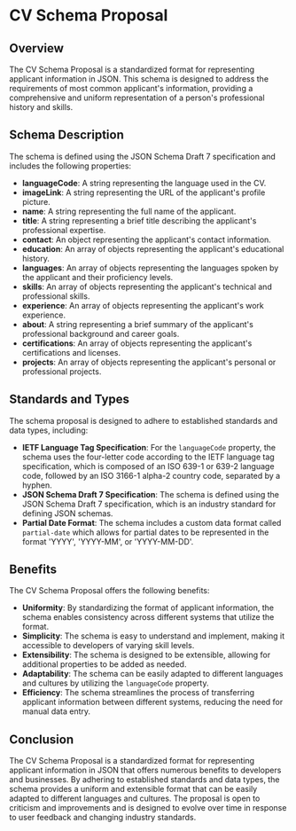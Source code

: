 # CV Schema Proposal

## Overview

The CV Schema Proposal is a standardized format for representing applicant information in JSON. This schema is designed to address the requirements of most common applicant's information, providing a comprehensive and uniform representation of a person's professional history and skills.

## Schema Description

The schema is defined using the JSON Schema Draft 7 specification and includes the following properties:

- **languageCode**: A string representing the language used in the CV.
- **imageLink**: A string representing the URL of the applicant's profile picture.
- **name**: A string representing the full name of the applicant.
- **title**: A string representing a brief title describing the applicant's professional expertise.
- **contact**: An object representing the applicant's contact information.
- **education**: An array of objects representing the applicant's educational history.
- **languages**: An array of objects representing the languages spoken by the applicant and their proficiency levels.
- **skills**: An array of objects representing the applicant's technical and professional skills.
- **experience**: An array of objects representing the applicant's work experience.
- **about**: A string representing a brief summary of the applicant's professional background and career goals.
- **certifications**: An array of objects representing the applicant's certifications and licenses.
- **projects**: An array of objects representing the applicant's personal or professional projects.

## Standards and Types

The schema proposal is designed to adhere to established standards and data types, including:

- **IETF Language Tag Specification**: For the `languageCode` property, the schema uses the four-letter code according to the IETF language tag specification, which is composed of an ISO 639-1 or 639-2 language code, followed by an ISO 3166-1 alpha-2 country code, separated by a hyphen.
- **JSON Schema Draft 7 Specification**: The schema is defined using the JSON Schema Draft 7 specification, which is an industry standard for defining JSON schemas.
- **Partial Date Format**: The schema includes a custom data format called `partial-date` which allows for partial dates to be represented in the format 'YYYY', 'YYYY-MM', or 'YYYY-MM-DD'.

## Benefits

The CV Schema Proposal offers the following benefits:

- **Uniformity**: By standardizing the format of applicant information, the schema enables consistency across different systems that utilize the format.
- **Simplicity**: The schema is easy to understand and implement, making it accessible to developers of varying skill levels.
- **Extensibility**: The schema is designed to be extensible, allowing for additional properties to be added as needed.
- **Adaptability**: The schema can be easily adapted to different languages and cultures by utilizing the `languageCode` property.
- **Efficiency**: The schema streamlines the process of transferring applicant information between different systems, reducing the need for manual data entry.

## Conclusion

The CV Schema Proposal is a standardized format for representing applicant information in JSON that offers numerous benefits to developers and businesses. By adhering to established standards and data types, the schema provides a uniform and extensible format that can be easily adapted to different languages and cultures. The proposal is open to criticism and improvements and is designed to evolve over time in response to user feedback and changing industry standards.
